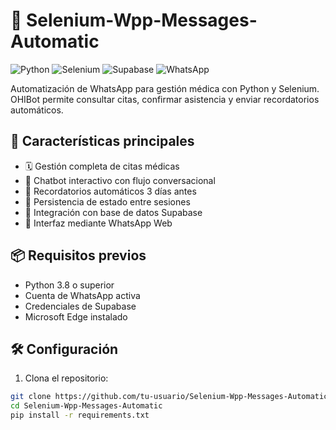 # 🤖 Selenium-Wpp-Messages-Automatic

![Python](https://img.shields.io/badge/python-3.8%2B-blue)
![Selenium](https://img.shields.io/badge/selenium-4.0%2B-orange)
![Supabase](https://img.shields.io/badge/supabase-database-green)
![WhatsApp](https://img.shields.io/badge/whatsapp-web%20api-lightgreen)


Automatización de WhatsApp para gestión médica con Python y Selenium. OHIBot permite consultar citas, confirmar asistencia y enviar recordatorios automáticos.

## 🌟 Características principales

- 🗓️ Gestión completa de citas médicas
- 🤖 Chatbot interactivo con flujo conversacional
- 🔔 Recordatorios automáticos 3 días antes
- 💾 Persistencia de estado entre sesiones
- 🏥 Integración con base de datos Supabase
- 📲 Interfaz mediante WhatsApp Web

## 📦 Requisitos previos

- Python 3.8 o superior
- Cuenta de WhatsApp activa
- Credenciales de Supabase
- Microsoft Edge instalado

## 🛠️ Configuración

1. Clona el repositorio:
```bash
git clone https://github.com/tu-usuario/Selenium-Wpp-Messages-Automatic.git
cd Selenium-Wpp-Messages-Automatic
pip install -r requirements.txt
